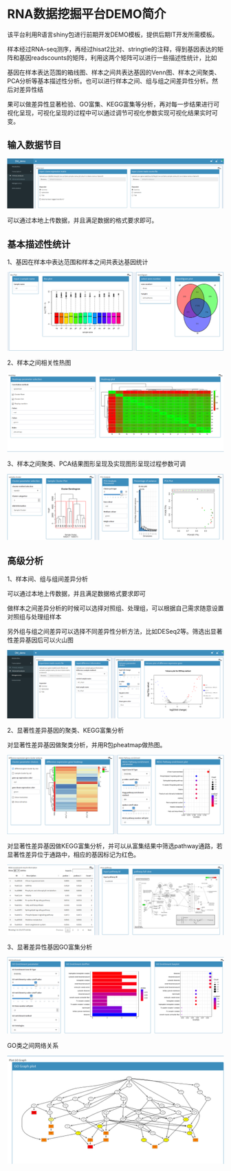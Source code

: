 # RNA数据挖掘平台DEMO简介

该平台利用R语言shiny包进行前期开发DEMO模板，提供后期IT开发所需模板。

   样本经过RNA-seq测序，再经过hisat2比对、stringtie的注释，得到基因表达的矩阵和基因readscounts的矩阵，利用这两个矩阵可以进行一些描述性统计，比如
   
基因在样本表达范围的箱线图、样本之间共表达基因的Venn图、样本之间聚类、PCA分析等基本描述性分析。也可以进行样本之间、组与组之间差异性分析。然后对差异性结

果可以做差异性显著检验、GO富集、KEGG富集等分析，再对每一步结果进行可视化呈现，可视化呈现的过程中可以通过调节可视化参数实现可视化结果实时可变。

## 输入数据节目

![image](data/输入数据.PNG)

可以通过本地上传数据，并且满足数据的格式要求即可。

## 基本描述性统计

1、基因在样本中表达范围和样本之间共表达基因统计

![image](data/box_venn.PNG)

2、样本之间相关性热图

![image](data/pheatmap.PNG)

3、样本之间聚类、PCA结果图形呈现及实现图形呈现过程参数可调

![image](data/cluster_PCA.PNG)

## 高级分析

1、样本间、组与组间差异分析

可以通过本地上传数据，并且满足数据格式要求即可

做样本之间差异分析的时候可以选择对照组、处理组，可以根据自己需求随意设置对照组与处理组样本

另外组与组之间差异可以选择不同差异性分析方法，比如DESeq2等。筛选出显著性差异基因后可以火山图

![image](data/火山图.PNG)

2、显著性差异基因的聚类、KEGG富集分析

对显著性差异基因做聚类分析，并用R包pheatmap做热图。

![image](data/Difference_pheatmap.PNG)

对显著性差异基因做KEGG富集分析，并可以从富集结果中筛选pathway通路，若显著性差异位于通路中，相应的基因标记为红色。

![image](data/KEGG_pathway.PNG)

3、显著差异性基因GO富集分析

![image](data/GO_enrichment.PNG)

GO类之间网络关系

![image](data/GO.PNG)
